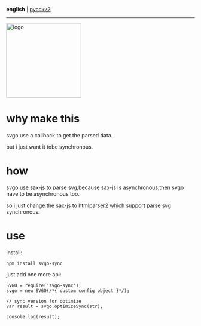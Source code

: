 **english** | [русский](https://github.com/svg/svgo/blob/master/README.ru.md)
- - -

<img src="https://svg.github.io/svgo-logo.svg" width="200" height="200" alt="logo"/>

# why make this

svgo use a callback to get the parsed data.

but i just want it tobe synchronous.

# how

svgo use sax-js to parse svg,because sax-js is asynchronous,then svgo have to be asynchronous too.

so i just change the sax-js to htmlparser2 which support parse svg synchronous.

# use

install:

```
npm install svgo-sync
```

just add one more api:


```
SVGO = require('svgo-sync');
svgo = new SVGO(/*{ custom config object }*/);

// sync version for optimize
var result = svgo.optimizeSync(str);

console.log(result);
```
